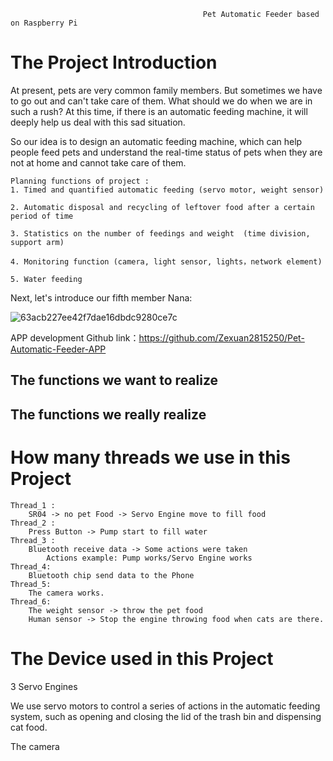                                                Pet Automatic Feeder based on Raspberry Pi 


# The Project Introduction

At present, pets are very common family members. But sometimes we have to go out and can't take care of them. What should we do when we are in such a rush? At this time, if there is an automatic feeding machine, it will deeply help us deal with this sad situation. 

So our idea is to design an automatic feeding machine, which can help people feed pets and understand the real-time status of pets when they are not at home and cannot take care of them. 

~~~text
Planning functions of project :
1. Timed and quantified automatic feeding (servo motor, weight sensor) 

2. Automatic disposal and recycling of leftover food after a certain period of time 

3. Statistics on the number of feedings and weight  (time division, support arm)

4. Monitoring function (camera, light sensor, lights，network element)

5. Water feeding 
~~~


Next, let's introduce our fifth member Nana:

![63acb227ee42f7dae16dbdc9280ce7c](https://user-images.githubusercontent.com/123122528/214158524-02986317-cb96-4dc8-90a6-3feb8eb39e0c.jpg)

APP development Github link：https://github.com/Zexuan2815250/Pet-Automatic-Feeder-APP

## The functions we want to realize


## The functions we really realize


# How many threads we use in this Project

~~~text
Thread_1 :
	SR04 -> no pet Food -> Servo Engine move to fill food
Thread_2 :
	Press Button -> Pump start to fill water
Thread_3 : 
	Bluetooth receive data -> Some actions were taken
		Actions example: Pump works/Servo Engine works
Thread_4:
	Bluetooth chip send data to the Phone
Thread_5:
	The camera works.
Thread_6:
	The weight sensor -> throw the pet food
	Human sensor -> Stop the engine throwing food when cats are there.
~~~


# The Device used in this Project

3 Servo Engines

We use servo motors to control a series of actions in the automatic feeding system, such as opening and closing the lid of the trash bin and dispensing cat food.

The camera


